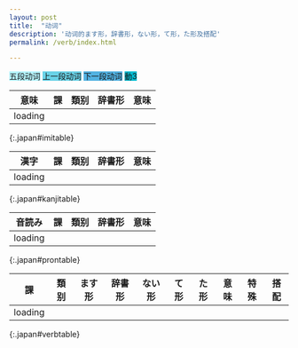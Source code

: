 ```yaml
---
layout: post
title:  "动词"
description: '动词的ます形，辞書形，ない形，て形，た形及搭配'
permalink: /verb/index.html

---
```


<span class="verb1">五段动词</span>
<span class="verb2-1">上一段动词</span>
<span class="verb2-2">下一段动词</span>
<span class="verb3">動3</span>

| 意味    | 課 | 類别 | 辞書形 | 意味 |
| ----    | -- | ---  | ------ | ---- |
| loading |
{:.japan#imitable}

| 漢字    | 課 | 類别 | 辞書形 | 意味 |
| ----    | -- | ---  | ------ | ---- |
| loading |
{:.japan#kanjitable}

| 音読み  | 課 | 類别 | 辞書形 | 意味 |
| ------  | -- | ---  | ------ | ---- |
| loading |
{:.japan#prontable}

| 課      | 類别 | ます形 | 辞書形 | ない形 | て形 | た形 | 意味 | 特殊 | 搭配 |
| --      | ---  | ------ | ------ | ------ | ---- | ---- | ---- | ---- | ---- |
| loading |
{:.japan#verbtable}

<style>
.verb1 { background-color: #B5F4FE; }
.verb2 { background-color: #69D2E7; }
.verb2-1 { background-color: #69D2E7; }
.verb2-2 { background-color: #52B2E2; }
.verb3 { background-color: #00BCD1; }
.spcell { font-weight: bold; }
.althead { background-color: #C0D8D7; }
</style>

<script>
$(document).ready(function() {
  var sp = {};
  sp["!来(き)ます"] = { jisyo: "!来(く)る", nai: "!来(こ)ない" }
  sp["あります"] = { nai: "ない" }
  sp["!行(い)きます"] = { te: "!行(い)って", ta: "!行(い)った" }
  var cte = {};
  var cnai = {};
  var cjisyo = {};
  var verb21tail = "き ぎ び み に ち り い し";
  cte["き"] = "いて";
  cte["ぎ"] = "いで";
  cte["び"] = "んで";
  cte["み"] = "んで";
  cte["に"] = "んで";
  cte["ち"] = "って";
  cte["り"] = "って";
  cte["い"] = "って";
  cte["し"] = "して";

  cnai["き"] = "か";
  cnai["ぎ"] = "が";
  cnai["び"] = "ば";
  cnai["み"] = "ま";
  cnai["に"] = "な";
  cnai["ち"] = "た";
  cnai["り"] = "ら";
  cnai["い"] = "わ";
  cnai["し"] = "さ";

  cjisyo["き"] = "く";
  cjisyo["ぎ"] = "ぐ";
  cjisyo["び"] = "ぶ";
  cjisyo["み"] = "む";
  cjisyo["に"] = "ぬ";
  cjisyo["ち"] = "つ";
  cjisyo["り"] = "る";
  cjisyo["い"] = "う";
  cjisyo["し"] = "す";

  function purify(sen) {
    return sen.replace(/!(.*)\(.*\)/g, '$1')
  }

  $.ajax('/verb.json')
    .done(function (data) {
      var d = $.map(JSON.parse(data), function (od) {
        var obj = { pos: od[2], lesson: od[5], masu: od[4], desc: od[3]};
        obj.pos = obj.pos.replace("动", "動");
        obj.lian = obj.masu.replace(/ます$/g, "");

        // te
        obj.te = obj.lian;
        if (obj.pos.endsWith('1')) {
          obj.te = obj.te.slice(0, -1) + cte[obj.te.slice(-1)];
        } else {
          obj.te += "て";
        }

        // ta
        obj.ta = obj.te;
        obj.ta = obj.ta.replace(/て$/g, 'た');
        obj.ta = obj.ta.replace(/で$/g, 'だ');

        // jisyo
        obj.jisyo = obj.lian;
        if (obj.pos.endsWith('2')) {
          obj.jisyo += "る";
        } else if (obj.pos.endsWith('3')) {
          obj.jisyo = obj.jisyo.slice(0, -1) + "する";
        } else {
          obj.jisyo = obj.jisyo.slice(0, -1) + cjisyo[obj.jisyo.slice(-1)];
        }

        // jisyo link
        obj.jisyolink = "<a target='_blank' href='http://dictionary.goo.ne.jp/freewordsearcher.html?MT=" + purify(obj.jisyo) + "&mode=0&x=0&y=0&kind=jn'>" + japanruby(obj.jisyo) + "</a>";

        // masu link
        obj.masulink = "<a target='_blank' href='http://www.gavo.t.u-tokyo.ac.jp/ojad/search/index/word:" + purify(obj.masu) + "'>" + japanruby(obj.masu) + "</a>";

        // nai
        obj.nai = obj.lian;
        if (obj.pos.endsWith('1')) {
          obj.nai = obj.nai.slice(0, -1) + cnai[obj.nai.slice(-1)] + "ない";
        } else {
          obj.nai += "ない";
        }

        // kanji
        obj.kanji = obj.jisyo.replace(/[!()\u3040-\u309f\u30a0-\u30ff]/g, "");

        // special transformation
        if (sp[obj.masu]) {
          for (p in sp[obj.masu]) {
            obj[p] = sp[obj.masu][p];
            obj["sp" + p] = true;
          }
        }

        // pronounce
        obj.pronounce = obj.jisyo.replace(/[^\u3040-\u309f\u30a0-\u30ff]/g, "");

        // posclass
        if (obj.pos.endsWith('2')) {
          if (verb21tail.indexOf(obj.pronounce.slice(-2, -1)) >= 0) {
            obj.posclass = "verb2-1";
          }
          else {
            obj.posclass = "verb2-2";
          }
        } else if (obj.pos.endsWith('3')) {
          obj.posclass = "verb3";
        } else {
          obj.posclass = "verb1";
        }

        return obj;
      });

      function initgrouptable(data, table, groupby, tableRow, filter) {
        function createcell(klass, content) {
          return $('<td />', { class: klass }).html(content);
        };
        var groups = {};
        $.each(data, function (i, a) { if (a[groupby] in groups) groups[a[groupby]].push(a); else groups[a[groupby]] = [a]; } );
        table.children('tbody').remove();
        var count = 0;
        $.each(groups, function(i, group) {
          if (filter != undefined && !filter(group)) return;
          var row = $('<tr />');
          var headcell = $('<td rowspan="' + group.length + '">' + group[0][groupby] + '</td>');
          if (count++ % 2 == 0) headcell = headcell.addClass('althead');
          row.append(headcell);
          $.each(group, function(i, item) {
            $.each(tableRow, function(j, name) {
              row.append(createcell(item.posclass + (item["sp" + name] ? " spcell" : ""), item[name]));
            });
            table.append(row);
            row = $('<tr />');
          });
        });
      };

      initgrouptable(d, $('#kanjitable'), "kanji", [ "lesson", "pos", "jisyo", "desc"], function (group) { return group.length > 1 && group.length < 20; });
      initgrouptable(d, $('#prontable'), "pronounce", [ "lesson", "pos", "jisyo", "desc"], function (group) { return group.length > 1 && group.length < 20; });
      initgrouptable(d, $('#verbtable'), "lesson", [ "pos", "masulink", "jisyolink", "nai", "te", "ta", "desc", "", ""]);
      var dd = d.map(function(item) {
        var desc = item.desc.replace(/；/g, '，').replace(/（.*）/g, '');
        var ss = desc.split('，');
        return ss.map(function(ssitem) { return $.extend({}, item, { imi: ssitem }); } );
      }).reduce(function(a, b) { return a.concat(b);});
      initgrouptable(dd, $('#imitable'), "imi", [ "lesson", "pos", "jisyo", "desc"], function (group) { return group.length > 1 && group.length < 20; });

      $('td').each(function() {
        $(this).html(japanruby($(this).html()));
      });
    });
});
</script>

